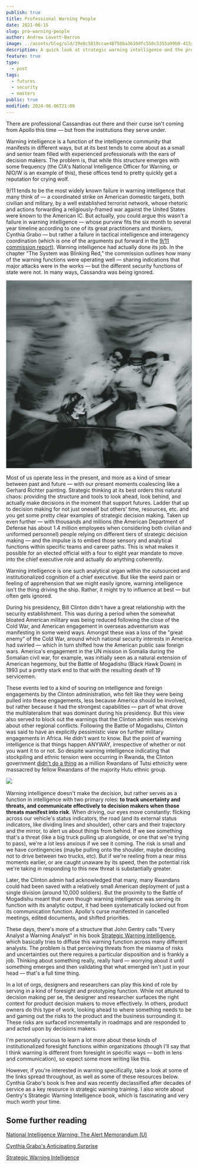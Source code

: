 ```yaml
---
publish: true
title: Professional Warning People
date: 2021-06-15
slug: pro-warning-people
author: Andrew Lovett-Barron
image: ../assets/blog/old/19e8c5810ccae48758ba3610dfc550c5355a99b0-415x260.png
description: A quick look at strategic warning intelligence and the professional Cassandra
feature: true
type:
  - post
tags:
  - futures
  - security
  - masters
public: true
modified: 2024-06-06T21:09
---
```


There are professional Cassandras out there and their curse isn't coming from Apollo this time — but from the institutions they serve under.

Warning intelligence is a function of the intelligence community that manifests in different ways, but at its best tends to come about as a small and senior team filled with experienced professionals with the ears of decision makers. The problem is, that while this structure emerges with some frequency (the CIA's National Intelligence Officer for Warning, or NIO/W is an example of this), these offices tend to pretty quickly get a reputation for crying wolf.

9/11 tends to be the most widely known failure in warning intelligence that many think of — a coordinated strike on American domestic targets, both civilian and military, by a well established terrorist network, whose rhetoric and actions forwarding a religiously-framed war against the United States were known to the American IC. But actually, you could argue this wasn't a failure in warning intelligence — whose purview fits the six month to several year timeline according to one of its great practitioners and thinkers, Cynthia Grabo — but rather a failure in tactical intelligence and interagency coordination (which is one of the arguments put forward in the [9/11 commission report)](https://www.9-11commission.gov/report/911Report.pdf). Warning intelligence had actually done its job. In the chapter "The System was Blinking Red," the commission outlines how many of the warning functions were operating well — sharing indications that major attacks were in the works — but the different security functions of state were not. In many ways, Cassandra was being ignored.

![](../_assets/6e4ca21ef97fa44cdd5ecda5d3626fe9f8ca8525-667x673.png)

Most of us operate less in the present, and more as a kind of smear between past and future — with our present moments coalescing like a Gerhard Richter painting. Strategic thinking at its best orders this natural chaos: providing the structure and tools to look ahead, look behind, and actually make decisions in the moment that support futures. Ladder that up to decision making for not just oneself but others' time, resources, etc. and you get some pretty clear examples of strategic decision making. Taken up even further — with thousands and millions (the American Department of Defense has about 1.4 million employees when considering both civilian and uniformed personnel) people relying on different tiers of strategic decision making — and the impulse is to embed those sensory and analytical functions within specific teams and career paths. This is what makes it possible for an elected official with a four to eight year mandate to move into the chief executive role and actually do anything coherently.

Warning intelligence is one such analytical organ within the outsourced and institutionalized cognition of a chief executive. But like the weird pain or feeling of apprehension that we might easily ignore, warning intelligence isn't the thing driving the ship. Rather, it might try to influence at best — but often gets ignored.

During his presidency, Bill Clinton didn't have a great relationship with the security establishment. This was during a period when the somewhat bloated American military was being reduced following the close of the Cold War, and American engagement in overseas adventurism was manifesting in some weird ways. Amongst these was a loss of the "great enemy" of the Cold War, around which national security interests in America had swirled — which in turn shifted how the American public saw foreign wars. America's engagement in the UN mission in Somalia during the Somalian civil war, for example, was initially seen as a natural extension of American hegemony, but the Battle of Mogadishu (Black Hawk Down) in 1993 put a pretty stark end to that with the resulting death of 19 servicemen.

These events led to a kind of souring on intelligence and foreign engagements by the Clinton administration, who felt like they were being pulled into these engagements, less because America should be involved, but rather because it had the strongest capabilities — part of what drove the multilateralism that was dominant during his presidency. But this view also served to block out the warnings that the Clinton admin was receiving about other regional conflicts. Following the Battle of Mogadishu, Clinton was said to have an explicitly pessimistic view on further military engagements in Africa. He didn't want to know. But the point of warning intelligence is that things happen ANYWAY, irrespective of whether or not you want it to or not. So despite warning intelligence indicating that stockpiling and ethnic tension were occurring in Rwanda, the Clinton government [didn't do a thing](https://qz.com/384228/the-clinton-foundation-is-atoning-for-bills-failure-on-rwanda/) as a million Rwandans of Tutsi ethnicity were massacred by fellow Rwandans of the majority Hutu ethnic group.

![](../_assets/92dab1148723517d9db36cbd335a95e08c582386-1534x979.png)

Warning intelligence doesn't make the decision, but rather serves as a function in intelligence with two primary roles: **to track uncertainty and threats, and communicate effectively to decision makers when those threats manifest into risk**. When driving, our eyes move constantly: flicking across our vehicle's status indicators, the road (and its external status indicators, like dividing lines and shoulder), other cars and their trajectory and the mirror, to alert us about things from behind. If we see something that's a threat (like a big truck pulling up alongside, or one that we're trying to pass), we're a lot less anxious if we see it coming. The risk is small and we have contingencies (maybe pulling onto the shoulder, maybe deciding not to drive between two trucks, etc). But if we're reeling from a near miss moments earlier, or are caught unaware by its speed, then the potential risk we're taking in responding to this new threat is substantially greater.

Later, the Clinton admin had acknowledged that many, many Rwandans could had been saved with a relatively small American deployment of just a single division (around 10,000 soldiers). But the proximity to the Battle of Mogadishu meant that even though warning intelligence was serving its function with its analytic output, it had been systematically locked out from its communication function. Apollo's curse manifested in cancelled meetings, edited documents, and shifted priorities.

These days, there's more of a structure that John Gentry calls "Every Analyst a Warning Analyst" in his book [Strategic Warning Intelligence](https://bookshop.org/a/19778/9781626166554), which basically tries to diffuse this warning function across many different analysts. The problem is that perceiving threats from the miasma of risks and uncertainties out there requires a particular disposition and is frankly a job. Thinking about something really, really hard — worrying about it until something emerges and then validating that what emerged isn't just in your head — that's a full time thing.

In a lot of orgs, designers and researchers can play this kind of role by serving in a kind of foresight and prototyping function. While not attuned to decision making per se, the designer and researcher surfaces the right context for product decision makers to move effectively. In others, product owners do this type of work, looking ahead to where something needs to be and gaming out the risks to the product and the business surrounding it. These risks are surfaced incrementally in roadmaps and are responded to and acted upon by decisions makers.

I'm personally curious to learn a lot more about these kinds of institutionalized foresight functions within organizations (though I'll say that I think warning is different from foresight in specific ways — both in lens and communication), so expect some more writing like this.

However, if you're interested in warning specifically, take a look at some of the links spread throughout, as well as some of these resources below. Cynthia Grabo's book is free and was recently declassified after decades of service as a key resource in strategic warning training. I also wrote about Gentry's Strategic Warning Intelligence book, which is fascinating and very much worth your time.

## Some further reading

[National Intelligence Warning: The Alert Memorandum (U)](https://www.nsa.gov/Portals/70/documents/news-features/declassified-documents/cryptologic-spectrum/national_intell_warning.pdf)

[Cynthia Grabo's Anticipating Surprise](https://www.ni-u.edu/ni_press/pdf/Anticipating_Surprise_Analysis.pdf)

[Strategic Warning Intelligence](https://andrewlb.com/reading/strategic-warning-intelligence/)
